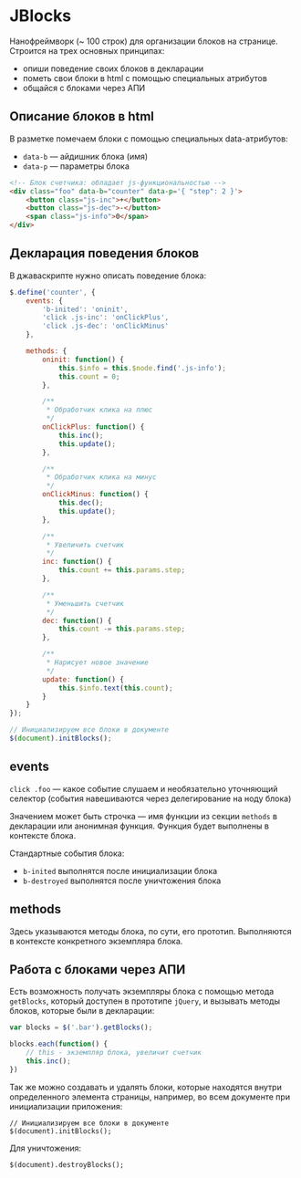 # JBlocks

Нанофреймворк (~ 100 строк) для организации блоков на странице. Строится на трех основных принципах:

- опиши поведение своих блоков в декларации
- пометь свои блоки в html с помощью специальных атрибутов
- общайся с блоками через АПИ

## Описание блоков в html

В разметке помечаем блоки с помощью специальных data-атрибутов:

- `data-b` — айдишник блока (имя)
- `data-p` — параметры блока

```html
<!-- Блок счетчика: обладает js-функциональностью -->
<div class="foo" data-b="сounter" data-p='{ "step": 2 }'>
    <button class="js-inc">+</button>
    <button class="js-dec">-</button>
    <span class="js-info">0</span>
</div>
```

## Декларация поведения блоков

В джаваскрипте нужно описать поведение блока:

```js
$.define('сounter', {
    events: {
        'b-inited': 'oninit',
        'click .js-inc': 'onClickPlus',
        'click .js-dec': 'onClickMinus'
    },

    methods: {
        oninit: function() {
            this.$info = this.$node.find('.js-info');
            this.count = 0;
        },

        /**
         * Обработчик клика на плюс
         */
        onClickPlus: function() {
            this.inc();
            this.update();
        },

        /**
         * Обработчик клика на минус
         */
        onClickMinus: function() {
            this.dec();
            this.update();
        },

        /**
         * Увеличить счетчик
         */
        inc: function() {
            this.count += this.params.step;
        },

        /**
         * Уменьшить счетчик
         */
        dec: function() {
            this.count -= this.params.step;
        },

        /**
         * Нарисует новое значение
         */
        update: function() {
            this.$info.text(this.count);
        }
    }
});

// Инициализируем все блоки в документе
$(document).initBlocks();
```

## events

`click .foo` — какое событие слушаем и необязательно уточняющий селектор (события навешиваются через делегирование на ноду блока)

Значением может быть строчка — имя функции из секции `methods` в декларации или анонимная функция. Функция будет выполнены в контексте блока.

Стандартные события блока:

- `b-inited` выполнятся после инициализации блока
- `b-destroyed` выполнятся после уничтожения блока

## methods

Здесь указываются методы блока, по сути, его прототип. Выполняются в контексте конкретного экземпляра блока.

## Работа с блоками через АПИ

Есть возможность получать экземпляры блока с помощью метода `getBlocks`, который доступен в прототипе `jQuery`, и вызывать методы блоков, которые были в декларации:

```js
var blocks = $('.bar').getBlocks();

blocks.each(function() {
    // this - экземпляр блока, увеличит счетчик
    this.inc();
})
```

Так же можно создавать и удалять блоки, которые находятся внутри определенного элемента страницы, например, во всем документе при инициализации приложения:

```
// Инициализируем все блоки в документе
$(document).initBlocks();
```

Для уничтожения:

```
$(document).destroyBlocks();
```

